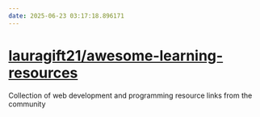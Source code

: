 ```yaml
---
date: 2025-06-23 03:17:18.896171
---
```


# [lauragift21/awesome-learning-resources](https://github.com/lauragift21/awesome-learning-resources)

Collection of web development and programming resource links from the community